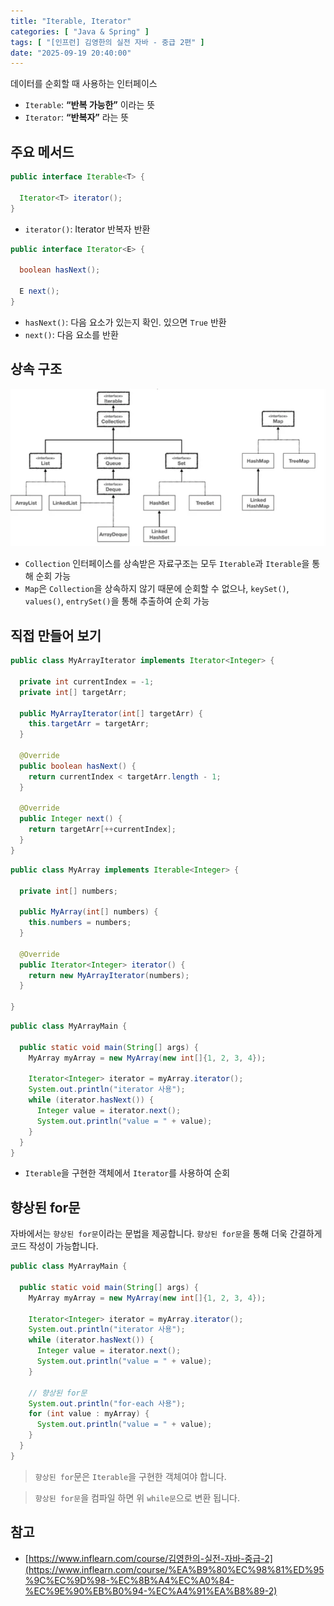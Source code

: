 ```yaml
---
title: "Iterable, Iterator"
categories: [ "Java & Spring" ]
tags: [ "[인프런] 김영한의 실전 자바 - 중급 2편" ]
date: "2025-09-19 20:40:00"
---
```


데이터를 순회할 때 사용하는 인터페이스

- `Iterable`: **“반복 가능한”** 이라는 뜻
- `Iterator`: **“반복자”** 라는 뜻

## 주요 메서드

```java
public interface Iterable<T> {

  Iterator<T> iterator();
}
```

- `iterator()`: Iterator 반복자 반환

```java
public interface Iterator<E> {

  boolean hasNext();

  E next();
}
```

- `hasNext()`: 다음 요소가 있는지 확인. 있으면 `True` 반환
- `next()`: 다음 요소를 반환

## 상속 구조

![](/assets/img/_posts/2025/09/2025-09-19-Iterable-Iterator/626851964660291.png)

- `Collection` 인터페이스를 상속받은 자료구조는 모두 `Iterable`과 `Iterable`을 통해 순회 가능
- `Map`은 `Collection`을 상속하지 않기 때문에 순회할 수 없으나, `keySet()`, `values()`, `entrySet()`을 통해 추출하여 순회 가능

## 직접 만들어 보기

```java
public class MyArrayIterator implements Iterator<Integer> {

  private int currentIndex = -1;
  private int[] targetArr;

  public MyArrayIterator(int[] targetArr) {
    this.targetArr = targetArr;
  }

  @Override
  public boolean hasNext() {
    return currentIndex < targetArr.length - 1;
  }

  @Override
  public Integer next() {
    return targetArr[++currentIndex];
  }
}
```

```java
public class MyArray implements Iterable<Integer> {

  private int[] numbers;

  public MyArray(int[] numbers) {
    this.numbers = numbers;
  }

  @Override
  public Iterator<Integer> iterator() {
    return new MyArrayIterator(numbers);
  }

}
```

```java
public class MyArrayMain {

  public static void main(String[] args) {
    MyArray myArray = new MyArray(new int[]{1, 2, 3, 4});

    Iterator<Integer> iterator = myArray.iterator();
    System.out.println("iterator 사용");
    while (iterator.hasNext()) {
      Integer value = iterator.next();
      System.out.println("value = " + value);
    }
  }
}
```

- `Iterable`을 구현한 객체에서 `Iterator`를 사용하여 순회

## 향상된 for문

자바에서는 `향상된 for문`이라는 문법을 제공합니다. `향상된 for문`을 통해 더욱 간결하게 코드 작성이 가능합니다.

```java
public class MyArrayMain {

  public static void main(String[] args) {
    MyArray myArray = new MyArray(new int[]{1, 2, 3, 4});

    Iterator<Integer> iterator = myArray.iterator();
    System.out.println("iterator 사용");
    while (iterator.hasNext()) {
      Integer value = iterator.next();
      System.out.println("value = " + value);
    }

    // 향상된 for문
    System.out.println("for-each 사용");
    for (int value : myArray) {
      System.out.println("value = " + value);
    }
  }
}
```

> `향상된 for`문은 `Iterable`을 구현한 객체여야 합니다.

> `향상된 for문`을 컴파일 하면 위 `while문`으로 변환 됩니다.

## 참고

- [https://www.inflearn.com/course/김영한의-실전-자바-중급-2](https://www.inflearn.com/course/%EA%B9%80%EC%98%81%ED%95%9C%EC%9D%98-%EC%8B%A4%EC%A0%84-%EC%9E%90%EB%B0%94-%EC%A4%91%EA%B8%89-2)
